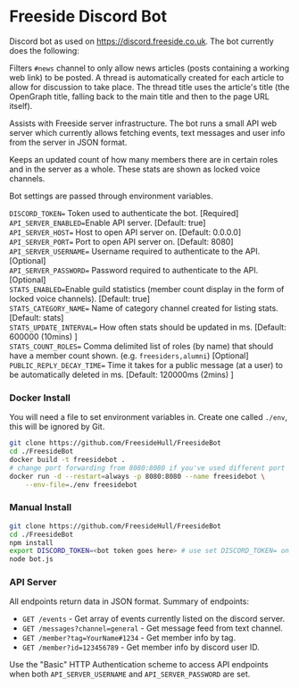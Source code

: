 # Freeside Discord Bot
Discord bot as used on https://discord.freeside.co.uk. The bot currently does
the following:

Filters `#news` channel to only allow news articles (posts containing a working
web link) to be posted. A thread is automatically created for each article to
allow for discussion to take place. The thread title uses the article's
title (the OpenGraph title, falling back to the main title and then to the page
URL itself).

Assists with Freeside server infrastructure. The bot runs a small API web server
which currently allows fetching events, text messages and user info from the
server in JSON format.

Keeps an updated count of how many members there are in certain roles and in
the server as a whole. These stats are shown as locked voice channels.

Bot settings are passed through environment variables.

`DISCORD_TOKEN=` Token used to authenticate the bot. [Required]
`API_SERVER_ENABLED=`Enable API server.
[Default: true]  
`API_SERVER_HOST=` Host to open API server on.
[Default: 0.0.0.0]  
`API_SERVER_PORT=` Port to open API server on.
[Default: 8080]  
`API_SERVER_USERNAME=` Username required to authenticate to the API.
[Optional]  
`API_SERVER_PASSWORD=` Password required to authenticate to the API.
[Optional]  
`STATS_ENABLED=`Enable guild statistics (member count display in the form of
locked voice channels).
[Default: true]  
`STATS_CATEGORY_NAME=` Name of category channel created for listing stats.
[Default: stats]  
`STATS_UPDATE_INTERVAL=` How often stats should be updated in ms.
[Default: 600000 (10mins) ]  
`STATS_COUNT_ROLES=` Comma delimited list of roles (by name) that should have
a member count shown. (e.g. `freesiders,alumni`)
[Optional]  
`PUBLIC_REPLY_DECAY_TIME=` Time it takes for a public message (at a user) to be
automatically deleted in ms.
[Default: 120000ms (2mins) ]

### Docker Install
You will need a file to set environment variables in. Create one called `./env`,
 this will be ignored by Git.
```sh
git clone https://github.com/FreesideHull/FreesideBot
cd ./FreesideBot
docker build -t freesidebot .
# change port forwarding from 8080:8080 if you've used different port
docker run -d --restart=always -p 8080:8080 --name freesidebot \
    --env-file=./env freesidebot
```

### Manual Install
```sh
git clone https://github.com/FreesideHull/FreesideBot
cd ./FreesideBot
npm install
export DISCORD_TOKEN=<bot token goes here> # use set DISCORD_TOKEN= on Windows
node bot.js
```

### API Server

All endpoints return data in JSON format. Summary of endpoints:

- `GET /events` - Get array of events currently listed on the discord server.
- `GET /messages?channel=general` - Get message feed from text channel.
- `GET /member?tag=YourName#1234` - Get member info by tag.
- `GET /member?id=123456789` - Get member info by discord user ID.

Use the "Basic" HTTP Authentication scheme to access API endpoints when both
`API_SERVER_USERNAME` and `API_SERVER_PASSWORD` are set.
